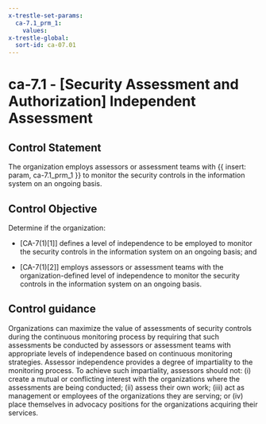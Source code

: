 ```yaml
---
x-trestle-set-params:
  ca-7.1_prm_1:
    values:
x-trestle-global:
  sort-id: ca-07.01
---
```


# ca-7.1 - \[Security Assessment and Authorization\] Independent Assessment

## Control Statement

The organization employs assessors or assessment teams with {{ insert: param, ca-7.1_prm_1 }} to monitor the security controls in the information system on an ongoing basis.

## Control Objective

Determine if the organization:

- \[CA-7(1)[1]\] defines a level of independence to be employed to monitor the security controls in the information system on an ongoing basis; and

- \[CA-7(1)[2]\] employs assessors or assessment teams with the organization-defined level of independence to monitor the security controls in the information system on an ongoing basis.

## Control guidance

Organizations can maximize the value of assessments of security controls during the continuous monitoring process by requiring that such assessments be conducted by assessors or assessment teams with appropriate levels of independence based on continuous monitoring strategies. Assessor independence provides a degree of impartiality to the monitoring process. To achieve such impartiality, assessors should not: (i) create a mutual or conflicting interest with the organizations where the assessments are being conducted; (ii) assess their own work; (iii) act as management or employees of the organizations they are serving; or (iv) place themselves in advocacy positions for the organizations acquiring their services.
